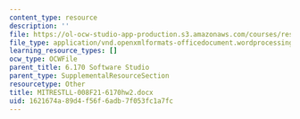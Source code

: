 ```yaml
---
content_type: resource
description: ''
file: https://ol-ocw-studio-app-production.s3.amazonaws.com/courses/res-tll-008-social-and-ethical-responsibilities-of-computing-serc-fall-2021/1621674a89d4f56f6adb7f053fc1a7fc_MITRESTLL-008F21-6170hw2.docx
file_type: application/vnd.openxmlformats-officedocument.wordprocessingml.document
learning_resource_types: []
ocw_type: OCWFile
parent_title: 6.170 Software Studio
parent_type: SupplementalResourceSection
resourcetype: Other
title: MITRESTLL-008F21-6170hw2.docx
uid: 1621674a-89d4-f56f-6adb-7f053fc1a7fc
---
```

